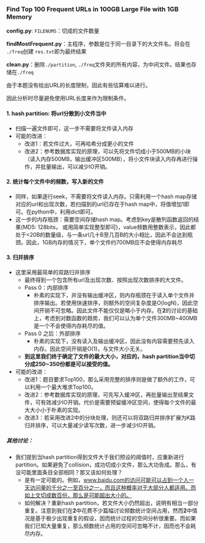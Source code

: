 ### Find Top 100 Frequent URLs in 100GB Large File with 1GB Memory



**config.py**: `FILENUMS`：切成的文件数量

**findMostFrequent.py**：主程序，参数是位于同一目录下的大文件名。将会在 `./freq`创建 `res.txt`即为最终结果

**clean.py**：删除`./partition`, `./freq`文件夹的所有内容，为中间文件。结果也存储在`./freq`





由于本题没有给出URL的长度限制，因此有些估算难以进行。

因此分析时尽量避免使用URL长度来作为限制条件。

#### 1. hash partition: 将url分散到小文件当中

- 扫描一遍文件即可，这一步不需要将文件读入内存
- 可能的改进：
  - 改进1：若文件过大，可再哈希分成更小的文件
  - 改进2：参考数据库实现的原理，可以先将文件切成小于500MB的小块（读入内存500MB，输出缓冲区500MB），将小文件块读入内存再进行操作，并批量输出，可以减少IO开销。



####  2. 统计每个文件中的频数，写入新的文件

- 同样，如果逐行seek，不需要将文件读入内存。只需利用一个hash map存储对应的url和出现次数，若扫描到的url已存在于hash map中，将值增加1即可。在python中，利用dict即可。
- 这一步的内存瓶颈：需要空间存储hash map。考虑到key是散列函数返回的结果(MD5: 128bits， 或用简单实现整型即可)，value频数用整数表示，因此都处于<20B的数量级，与一条url几十B至几百B的大小相比，因此不会达到瓶颈。因此，1GB内存的情况下，单个文件约700MB应不会使得内存耗尽

#### 3. 归并排序

- 这里采用最简单的双路归并排序
  - 最终得到一个包含所有url及出现次数、按照出现次数排序的大文件。
  - Pass 0：内部排序
    - 朴素的实现下，并没有输出缓冲区，则内存瓶颈在于读入单个文件并排序输出。若使用快速排序，则额外的空间复杂度是O(logN)，因此空间开销不可忽略。因此文件不能仅仅是略小于内存。在**2**的讨论的基础上，考虑到对数函数的趋势，我们可以认为单个文件300MB~400MB是一个不会使得内存耗尽的值。
  - Pass 0 之后：外部排序
    - 朴素的实现下，没有读入及输出缓冲区，因此没有内容需要预先读入内存。因此空间开销是O(1)，与文件大小无关。
  - **到这里我们终于确定了文件的最大大小，对应的，hash partition当中切分成250~350份都是可以接受的值。**
- 可能的改进：
  - 改进1：题目要求Top100，那么采用完整的排序则是做了额外的工作，可以利用一个最大堆求Top100。
  - 改进2：参考数据库实现的原理，可先写入缓冲区，再批量输出至结果文件，可有效减少IO开销。代价是需要预留缓冲区空间，使得每个文件的最大大小小于朴素的实现。
  - 改进3：若采用改进2中的分块处理，则还可以将双路归并排序扩展为K路归并排序，可以大量减少读写次数，进一步减少IO开销。



##### 其他讨论：

- 我们提到当hash partition得到文件大于我们预设的阈值时，应重新进行partition。如果避免了collision，成功切成小文件，那么大功告成。那么，有没可能里面条目全部相同？那又该如何处理？
  - 是有一定可能的。例如，www.baidu.com的访问可能可以占到一个人一天访问量的千分之一至百分之一，而且这种概率对于大部分人都适用。而如上文切成数百份，那么是可能超出大小的。
  - 如何解决？重新hash partition，若文件大小仍然超出，说明有相当一部分重复。注意到我们在**2**中花费不少篇幅讨论频数统计空间占用，然而**2**中情况是基于极少出现重复的假设，因而统计过程的空间分析很重要。而如果我们已知大量重复，那么频数统计占用的空间可忽略不计，因而也不会耗尽内存。

